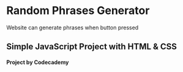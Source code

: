 # Random Phrases Generator
Website can generate phrases when button pressed
## Simple JavaScript Project with HTML & CSS
#### Project by Codecademy
